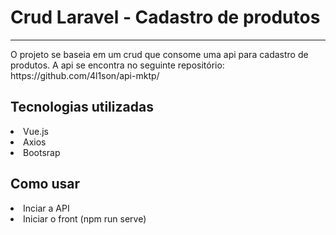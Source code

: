 <h1  >Crud Laravel - Cadastro de produtos</h1>
 <hr>
<p align="left">O projeto se baseia em um crud que consome uma api para cadastro de produtos. A api se encontra no seguinte repositório: https://github.com/4l1son/api-mktp/ </p>

<h2>Tecnologias utilizadas</h2>
<div style="display: inline_block">
  <li>Vue.js</li>
  <li>Axios</li>
 <li>Bootsrap</li>
</div>


<h2>Como usar</h2>
<div style="display: inline_block">
  <li>Inciar a API</li>
  <li>Iniciar o front (npm run serve)</li>
